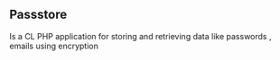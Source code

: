 ## Passstore
Is a CL PHP application for storing and retrieving data like passwords , emails using encryption 
